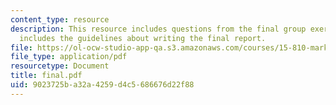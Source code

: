 ```yaml
---
content_type: resource
description: This resource includes questions from the final group exercise. It also
  includes the guidelines about writing the final report.
file: https://ol-ocw-studio-app-qa.s3.amazonaws.com/courses/15-810-marketing-management-fall-2004/9023725ba32a4259d4c5686676d22f88_final.pdf
file_type: application/pdf
resourcetype: Document
title: final.pdf
uid: 9023725b-a32a-4259-d4c5-686676d22f88
---
```

